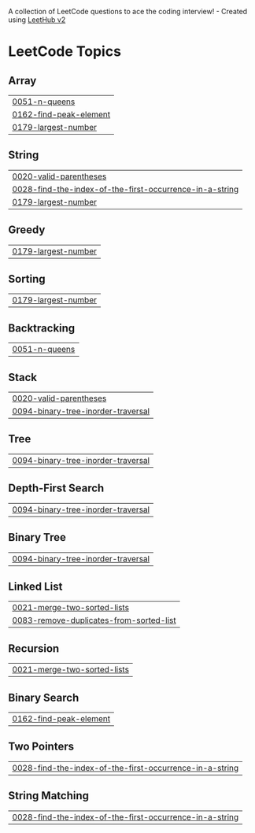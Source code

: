 A collection of LeetCode questions to ace the coding interview! - Created using [LeetHub v2](https://github.com/arunbhardwaj/LeetHub-2.0)
<!---LeetCode Topics Start-->
# LeetCode Topics
## Array
|  |
| ------- |
| [0051-n-queens](https://github.com/Sriram-nameda/leetcode/tree/master/0051-n-queens) |
| [0162-find-peak-element](https://github.com/Sriram-nameda/leetcode/tree/master/0162-find-peak-element) |
| [0179-largest-number](https://github.com/Sriram-nameda/leetcode/tree/master/0179-largest-number) |
## String
|  |
| ------- |
| [0020-valid-parentheses](https://github.com/Sriram-nameda/leetcode/tree/master/0020-valid-parentheses) |
| [0028-find-the-index-of-the-first-occurrence-in-a-string](https://github.com/Sriram-nameda/leetcode/tree/master/0028-find-the-index-of-the-first-occurrence-in-a-string) |
| [0179-largest-number](https://github.com/Sriram-nameda/leetcode/tree/master/0179-largest-number) |
## Greedy
|  |
| ------- |
| [0179-largest-number](https://github.com/Sriram-nameda/leetcode/tree/master/0179-largest-number) |
## Sorting
|  |
| ------- |
| [0179-largest-number](https://github.com/Sriram-nameda/leetcode/tree/master/0179-largest-number) |
## Backtracking
|  |
| ------- |
| [0051-n-queens](https://github.com/Sriram-nameda/leetcode/tree/master/0051-n-queens) |
## Stack
|  |
| ------- |
| [0020-valid-parentheses](https://github.com/Sriram-nameda/leetcode/tree/master/0020-valid-parentheses) |
| [0094-binary-tree-inorder-traversal](https://github.com/Sriram-nameda/leetcode/tree/master/0094-binary-tree-inorder-traversal) |
## Tree
|  |
| ------- |
| [0094-binary-tree-inorder-traversal](https://github.com/Sriram-nameda/leetcode/tree/master/0094-binary-tree-inorder-traversal) |
## Depth-First Search
|  |
| ------- |
| [0094-binary-tree-inorder-traversal](https://github.com/Sriram-nameda/leetcode/tree/master/0094-binary-tree-inorder-traversal) |
## Binary Tree
|  |
| ------- |
| [0094-binary-tree-inorder-traversal](https://github.com/Sriram-nameda/leetcode/tree/master/0094-binary-tree-inorder-traversal) |
## Linked List
|  |
| ------- |
| [0021-merge-two-sorted-lists](https://github.com/Sriram-nameda/leetcode/tree/master/0021-merge-two-sorted-lists) |
| [0083-remove-duplicates-from-sorted-list](https://github.com/Sriram-nameda/leetcode/tree/master/0083-remove-duplicates-from-sorted-list) |
## Recursion
|  |
| ------- |
| [0021-merge-two-sorted-lists](https://github.com/Sriram-nameda/leetcode/tree/master/0021-merge-two-sorted-lists) |
## Binary Search
|  |
| ------- |
| [0162-find-peak-element](https://github.com/Sriram-nameda/leetcode/tree/master/0162-find-peak-element) |
## Two Pointers
|  |
| ------- |
| [0028-find-the-index-of-the-first-occurrence-in-a-string](https://github.com/Sriram-nameda/leetcode/tree/master/0028-find-the-index-of-the-first-occurrence-in-a-string) |
## String Matching
|  |
| ------- |
| [0028-find-the-index-of-the-first-occurrence-in-a-string](https://github.com/Sriram-nameda/leetcode/tree/master/0028-find-the-index-of-the-first-occurrence-in-a-string) |
<!---LeetCode Topics End-->
